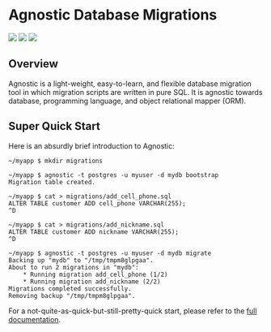 Agnostic Database Migrations
============================

[![](https://img.shields.io/pypi/v/agnostic.svg?style=flat-square)](https://pypi.python.org/pypi/agnostic)
[![](https://img.shields.io/travis/TeamHG-Memex/agnostic.svg?style=flat-square)](https://travis-ci.org/TeamHG-Memex/agnostic)
[![](https://img.shields.io/coveralls/github/TeamHG-Memex/agnostic.svg?style=flat-square)](https://coveralls.io/github/TeamHG-Memex/agnostic?branch=master)

Overview
--------

Agnostic is a light-weight, easy-to-learn, and flexible database migration tool
in which migration scripts are written in pure SQL. It is agnostic towards
database, programming language, and object relational mapper (ORM).

Super Quick Start
-----------------

Here is an absurdly brief introduction to Agnostic:

```shell
~/myapp $ mkdir migrations

~/myapp $ agnostic -t postgres -u myuser -d mydb bootstrap
Migration table created.

~/myapp $ cat > migrations/add_cell_phone.sql
ALTER TABLE customer ADD cell_phone VARCHAR(255);
^D

~/myapp $ cat > migrations/add_nickname.sql
ALTER TABLE customer ADD nickname VARCHAR(255);
^D

~/myapp $ agnostic -t postgres -u myuser -d mydb migrate
Backing up "mydb" to "/tmp/tmpm8glpgaa".
About to run 2 migrations in "mydb":
    * Running migration add_cell_phone (1/2)
    * Running migration add_nickname (2/2)
Migrations completed successfully.
Removing backup "/tmp/tmpm8glpgaa".
```

For a not-quite-as-quick-but-still-pretty-quick start, please refer to the
[full documentation](https://agnostic.readthedocs.io/).
